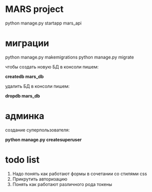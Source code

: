 # MARS project

python manage.py startapp mars_api

# миграции
python manage.py makemigrations
python manage.py migrate

чтобы создать новую БД в консоли пишем:

**createdb mars_db**

удалить БД в консоли пишем:

**dropdb mars_db**

# админка

создание суперпользователя:

**python manage.py createsuperuser**

# todo list
1. Надо понять как работают формы в сочетании со стилями css
2. Прикрутить авторизацию
3. Понять как работают различного рода токены